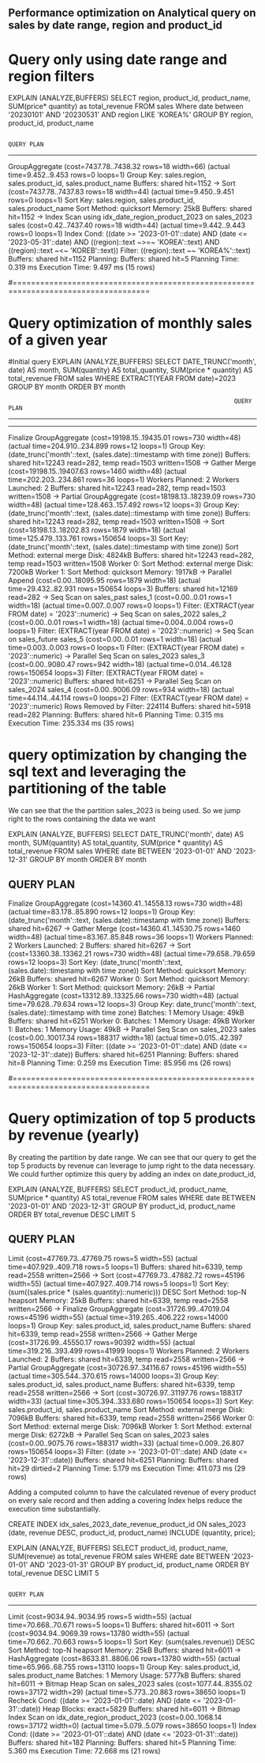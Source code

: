 



## Performance optimization on Analytical query on sales by date range, region and product_id

# Query only using date range and region filters

EXPLAIN (ANALYZE,BUFFERS) SELECT region, product_id, product_name, SUM(price* quantity) as total_revenue
FROM sales
Where date between '20230101' AND '20230531' AND region LIKE 'KOREA%'
GROUP BY region, product_id, product_name

                                                                                QUERY PLAN                              
--------------------------------------------------------------------------------------------------------------------------------------------------------------------------
 GroupAggregate  (cost=7437.78..7438.32 rows=18 width=66) (actual time=9.452..9.453 rows=0 loops=1)
   Group Key: sales.region, sales.product_id, sales.product_name
   Buffers: shared hit=1152
   ->  Sort  (cost=7437.78..7437.83 rows=18 width=44) (actual time=9.450..9.451 rows=0 loops=1)
         Sort Key: sales.region, sales.product_id, sales.product_name
         Sort Method: quicksort  Memory: 25kB
         Buffers: shared hit=1152
         ->  Index Scan using idx_date_region_product_2023 on sales_2023 sales  (cost=0.42..7437.40 rows=18 width=44) (actual time=9.442..9.443 rows=0 loops=1)
               Index Cond: ((date >= '2023-01-01'::date) AND (date <= '2023-05-31'::date) AND ((region)::text ~>=~ 'KOREA'::text) AND ((region)::text ~<~ 'KOREB'::text))
               Filter: ((region)::text ~~ 'KOREA%'::text)
               Buffers: shared hit=1152
 Planning:
   Buffers: shared hit=5
 Planning Time: 0.319 ms
 Execution Time: 9.497 ms
(15 rows)





#====================================================================================
# Query optimization of monthly sales of a given year


#Initial query
EXPLAIN (ANALYZE,BUFFERS) SELECT
            DATE_TRUNC('month', date) AS month,
            SUM(quantity) AS total_quantity,
            SUM(price * quantity) AS total_revenue
        FROM sales
        WHERE EXTRACT(YEAR FROM date)=2023
        GROUP BY month
        ORDER BY month


                                                                    QUERY PLAN                                    
---------------------------------------------------------------------------------------------------------------------------------------------------------------
---
 Finalize GroupAggregate  (cost=19198.15..19435.01 rows=730 width=48) (actual time=204.910..234.899 rows=12 loops=1)
   Group Key: (date_trunc('month'::text, (sales.date)::timestamp with time zone))
   Buffers: shared hit=12243 read=282, temp read=1503 written=1508
   ->  Gather Merge  (cost=19198.15..19407.63 rows=1460 width=48) (actual time=202.203..234.861 rows=36 loops=1)
         Workers Planned: 2
         Workers Launched: 2
         Buffers: shared hit=12243 read=282, temp read=1503 written=1508
         ->  Partial GroupAggregate  (cost=18198.13..18239.09 rows=730 width=48) (actual time=128.463..157.492 rows=12 loops=3)
               Group Key: (date_trunc('month'::text, (sales.date)::timestamp with time zone))
               Buffers: shared hit=12243 read=282, temp read=1503 written=1508
               ->  Sort  (cost=18198.13..18202.83 rows=1879 width=18) (actual time=125.479..133.761 rows=150654 loops=3)
                     Sort Key: (date_trunc('month'::text, (sales.date)::timestamp with time zone))
                     Sort Method: external merge  Disk: 4824kB
                     Buffers: shared hit=12243 read=282, temp read=1503 written=1508
                     Worker 0:  Sort Method: external merge  Disk: 7200kB
                     Worker 1:  Sort Method: quicksort  Memory: 1917kB
                     ->  Parallel Append  (cost=0.00..18095.95 rows=1879 width=18) (actual time=29.432..82.931 rows=150654 loops=3)
                           Buffers: shared hit=12169 read=282
                           ->  Seq Scan on sales_past sales_1  (cost=0.00..0.01 rows=1 width=18) (actual time=0.007..0.007 rows=0 loops=1)
                                 Filter: (EXTRACT(year FROM date) = '2023'::numeric)
                           ->  Seq Scan on sales_2022 sales_2  (cost=0.00..0.01 rows=1 width=18) (actual time=0.004..0.004 rows=0 loops=1)
                                 Filter: (EXTRACT(year FROM date) = '2023'::numeric)
                           ->  Seq Scan on sales_future sales_5  (cost=0.00..0.01 rows=1 width=18) (actual time=0.003..0.003 rows=0 loops=1)
                                 Filter: (EXTRACT(year FROM date) = '2023'::numeric)
                           ->  Parallel Seq Scan on sales_2023 sales_3  (cost=0.00..9080.47 rows=942 width=18) (actual time=0.014..46.128 rows=150654 loops=3)
                                 Filter: (EXTRACT(year FROM date) = '2023'::numeric)
                                 Buffers: shared hit=6251
                           ->  Parallel Seq Scan on sales_2024 sales_4  (cost=0.00..9006.09 rows=934 width=18) (actual time=44.114..44.114 rows=0 loops=2)
                                 Filter: (EXTRACT(year FROM date) = '2023'::numeric)
                                 Rows Removed by Filter: 224114
                                 Buffers: shared hit=5918 read=282
 Planning:
   Buffers: shared hit=6
 Planning Time: 0.315 ms
 Execution Time: 235.334 ms
(35 rows)




			 
# query optimization by changing the sql text and leveraging the partitioning of the table
We can see that the the partition sales_2023 is being used. So we jump right to the rows containing the data we want

EXPLAIN (ANALYZE, BUFFERS) SELECT
            DATE_TRUNC('month', date) AS month,
            SUM(quantity) AS total_quantity,
            SUM(price * quantity) AS total_revenue
        FROM sales
        WHERE date BETWEEN '2023-01-01' AND '2023-12-31'
        GROUP BY month
        ORDER BY month
		


  QUERY PLAN                                      
-----------------------------------------------------------------------------------------------------------------------------------------------------------
 Finalize GroupAggregate  (cost=14360.41..14558.13 rows=730 width=48) (actual time=83.178..85.890 rows=12 loops=1)
   Group Key: (date_trunc('month'::text, (sales.date)::timestamp with time zone))
   Buffers: shared hit=6267
   ->  Gather Merge  (cost=14360.41..14530.75 rows=1460 width=48) (actual time=83.167..85.848 rows=36 loops=1)
         Workers Planned: 2
         Workers Launched: 2
         Buffers: shared hit=6267
         ->  Sort  (cost=13360.38..13362.21 rows=730 width=48) (actual time=79.658..79.659 rows=12 loops=3)
               Sort Key: (date_trunc('month'::text, (sales.date)::timestamp with time zone))
               Sort Method: quicksort  Memory: 26kB
               Buffers: shared hit=6267
               Worker 0:  Sort Method: quicksort  Memory: 26kB
               Worker 1:  Sort Method: quicksort  Memory: 26kB
               ->  Partial HashAggregate  (cost=13312.89..13325.66 rows=730 width=48) (actual time=79.628..79.634 rows=12 loops=3)
                     Group Key: date_trunc('month'::text, (sales.date)::timestamp with time zone)
                     Batches: 1  Memory Usage: 49kB
                     Buffers: shared hit=6251
                     Worker 0:  Batches: 1  Memory Usage: 49kB
                     Worker 1:  Batches: 1  Memory Usage: 49kB
                     ->  Parallel Seq Scan on sales_2023 sales  (cost=0.00..10017.34 rows=188317 width=18) (actual time=0.015..42.397 rows=150654 loops=3)
                           Filter: ((date >= '2023-01-01'::date) AND (date <= '2023-12-31'::date))
                           Buffers: shared hit=6251
 Planning:
   Buffers: shared hit=8
 Planning Time: 0.259 ms
 Execution Time: 85.956 ms
(26 rows)



#====================================================================================
# Query optimization of top 5 products by revenue (yearly)
By creating the partition by date range. We can see that our query to get the top 5 products by revenue 
can leverage to jump right to the data necessary.
We could further optimize this query by adding an index on date,product_id,

EXPLAIN (ANALYZE, BUFFERS) SELECT
            product_id,
            product_name,
            SUM(price * quantity) AS total_revenue
        FROM sales
        WHERE date BETWEEN '2023-01-01' AND '2023-12-31'
        GROUP BY product_id, product_name
        ORDER BY total_revenue DESC
        LIMIT 5




 QUERY PLAN                                                                    
----------------------------------------------------------------------------------------------------------------------------------------------------------------------
 Limit  (cost=47769.73..47769.75 rows=5 width=55) (actual time=407.929..409.718 rows=5 loops=1)
   Buffers: shared hit=6339, temp read=2558 written=2566
   ->  Sort  (cost=47769.73..47882.72 rows=45196 width=55) (actual time=407.927..409.714 rows=5 loops=1)
         Sort Key: (sum((sales.price * (sales.quantity)::numeric))) DESC
         Sort Method: top-N heapsort  Memory: 25kB
         Buffers: shared hit=6339, temp read=2558 written=2566
         ->  Finalize GroupAggregate  (cost=31726.99..47019.04 rows=45196 width=55) (actual time=319.265..406.222 rows=14000 loops=1)
               Group Key: sales.product_id, sales.product_name
               Buffers: shared hit=6339, temp read=2558 written=2566
               ->  Gather Merge  (cost=31726.99..45550.17 rows=90392 width=55) (actual time=319.216..393.499 rows=41999 loops=1)
                     Workers Planned: 2
                     Workers Launched: 2
                     Buffers: shared hit=6339, temp read=2558 written=2566
                     ->  Partial GroupAggregate  (cost=30726.97..34116.67 rows=45196 width=55) (actual time=305.544..370.615 rows=14000 loops=3)
                           Group Key: sales.product_id, sales.product_name
                           Buffers: shared hit=6339, temp read=2558 written=2566
                           ->  Sort  (cost=30726.97..31197.76 rows=188317 width=33) (actual time=305.394..333.680 rows=150654 loops=3)
                                 Sort Key: sales.product_id, sales.product_name
                                 Sort Method: external merge  Disk: 7096kB
                                 Buffers: shared hit=6339, temp read=2558 written=2566
                                 Worker 0:  Sort Method: external merge  Disk: 7096kB
                                 Worker 1:  Sort Method: external merge  Disk: 6272kB
                                 ->  Parallel Seq Scan on sales_2023 sales  (cost=0.00..9075.76 rows=188317 width=33) (actual time=0.009..26.807 rows=150654 loops=3)
                                       Filter: ((date >= '2023-01-01'::date) AND (date <= '2023-12-31'::date))
                                       Buffers: shared hit=6251
 Planning:
   Buffers: shared hit=29 dirtied=2
 Planning Time: 5.179 ms
 Execution Time: 411.073 ms
(29 rows)


Adding a computed column to have the calculated revenue of every product on every sale record
and then adding a covering Index helps reduce the execution time substantially.

 CREATE INDEX idx_sales_2023_date_revenue_product_id
ON sales_2023 (date, revenue DESC, product_id, product_name)
INCLUDE (quantity, price);


EXPLAIN (ANALYZE, BUFFERS) SELECT
            product_id,
            product_name,
            SUM(revenue) as total_revenue
        FROM sales
        WHERE date BETWEEN '2023-01-01' AND '2023-01-31'
        GROUP BY product_id, product_name
        ORDER BY total_revenue DESC
        LIMIT 5

                                                                            QUERY PLAN                                                                      
------------------------------------------------------------------------------------------------------------------------------------------------------------------
 Limit  (cost=9034.94..9034.95 rows=5 width=55) (actual time=70.668..70.671 rows=5 loops=1)
   Buffers: shared hit=6011
   ->  Sort  (cost=9034.94..9069.39 rows=13780 width=55) (actual time=70.662..70.663 rows=5 loops=1)
         Sort Key: (sum(sales.revenue)) DESC
         Sort Method: top-N heapsort  Memory: 25kB
         Buffers: shared hit=6011
         ->  HashAggregate  (cost=8633.81..8806.06 rows=13780 width=55) (actual time=65.966..68.755 rows=13110 loops=1)
               Group Key: sales.product_id, sales.product_name
               Batches: 1  Memory Usage: 5777kB
               Buffers: shared hit=6011
               ->  Bitmap Heap Scan on sales_2023 sales  (cost=1077.44..8355.02 rows=37172 width=29) (actual time=5.773..20.863 rows=38650 loops=1)
                     Recheck Cond: ((date >= '2023-01-01'::date) AND (date <= '2023-01-31'::date))
                     Heap Blocks: exact=5829
                     Buffers: shared hit=6011
                     ->  Bitmap Index Scan on idx_date_region_product_2023  (cost=0.00..1068.14 rows=37172 width=0) (actual time=5.079..5.079 rows=38650 loops=1)
                           Index Cond: ((date >= '2023-01-01'::date) AND (date <= '2023-01-31'::date))
                           Buffers: shared hit=182
 Planning:
   Buffers: shared hit=5
 Planning Time: 5.360 ms
 Execution Time: 72.668 ms
(21 rows)